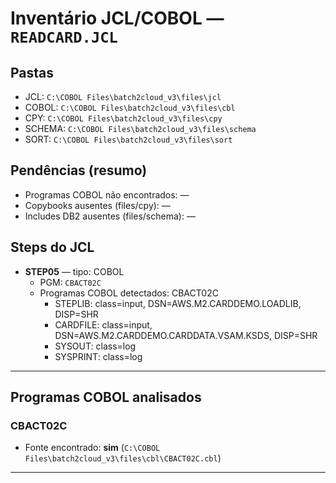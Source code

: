 # Inventário JCL/COBOL — `READCARD.JCL`

## Pastas
- JCL: `C:\COBOL Files\batch2cloud_v3\files\jcl`
- COBOL: `C:\COBOL Files\batch2cloud_v3\files\cbl`
- CPY: `C:\COBOL Files\batch2cloud_v3\files\cpy`
- SCHEMA: `C:\COBOL Files\batch2cloud_v3\files\schema`
- SORT: `C:\COBOL Files\batch2cloud_v3\files\sort`

## Pendências (resumo)
- Programas COBOL não encontrados: —
- Copybooks ausentes (files/cpy): —
- Includes DB2 ausentes (files/schema): —

## Steps do JCL
- **STEP05** — tipo: COBOL  
  - PGM: `CBACT02C`
  - Programas COBOL detectados: CBACT02C
    - STEPLIB: class=input, DSN=AWS.M2.CARDDEMO.LOADLIB, DISP=SHR
    - CARDFILE: class=input, DSN=AWS.M2.CARDDEMO.CARDDATA.VSAM.KSDS, DISP=SHR
    - SYSOUT: class=log
    - SYSPRINT: class=log

---
## Programas COBOL analisados
### CBACT02C
- Fonte encontrado: **sim** (`C:\COBOL Files\batch2cloud_v3\files\cbl\CBACT02C.cbl`)

---